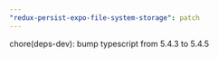 ```yaml
---
"redux-persist-expo-file-system-storage": patch
---
```


chore(deps-dev): bump typescript from 5.4.3 to 5.4.5

